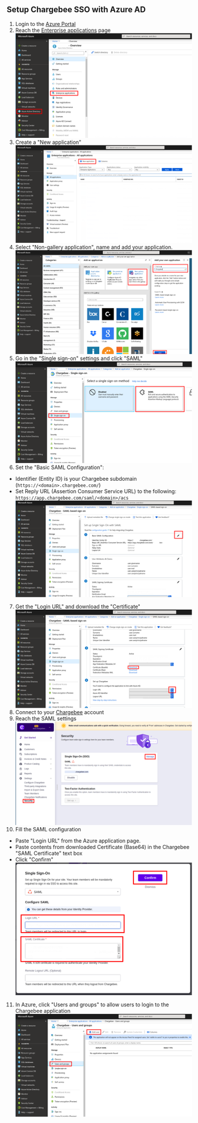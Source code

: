 ## Setup Chargebee SSO with Azure AD

1. Login to the [Azure Portal](https://portal.azure.com/) 
2. Reach the [Enterprise applications](https://portal.azure.com/#blade/Microsoft_AAD_IAM/StartboardApplicationsMenuBlade/AllApps/menuId/) page
  ![Enterprise applications](1-azure-apps.png)
3. Create a "New application"
  ![New application](2-azure-add-app.png)
4. Select "Non-gallery application", name and add your application. 
  ![Add application](3-azure-name-app.png)
5. Go in the "Single sign-on" settings and click "SAML"
  ![Use SAML](4-azure-use-saml.png)
6. Set the "Basic SAML Configuration":
  - Identifier (Entity ID) is your Chargebee subdomain (`https://<domain>.chargebee.com/`)
  - Set Reply URL (Assertion Consumer Service URL) to the following: `https://app.chargebee.com/saml/<domain>/acs`
  ![Configure SAML (Azure)](5-azure-configure-saml.png)
7. Get the "Login URL" and download the "Certificate"
  ![Get SAML config for Chargebee](6-azure-get-attributes.png)
8. Connect to your [Chargebee](https://app.chargebee.com) account 
9. Reach the SAML settings
  ![Use SAML (Chargebee)](7-chargebee-use-saml.png)
10. Fill the SAML configuration
  - Paste "Login URL" from the Azure application page.
  - Paste contents from downloaded Certificate (Base64) in the Chargebee "SAML Certificate" text box
  - Click "Confirm"
  ![Configure SAML (Chargebee)](8-chargebee-configure-saml.png)
11. In Azure, click "Users and groups" to allow users to login to the Chargebee application
  ![Assign users (Azure)](9-azure-assign-users.png)
